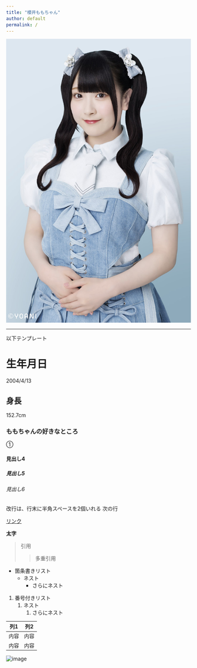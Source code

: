 ```yaml
---
title: "櫻井ももちゃん"
author: default
permalink: /
---
```



![image](./assets/images/kawaii.png)



---

以下テンプレート

# 生年月日
2004/4/13

## 身長
152.7cm

### ももちゃんの好きなところ
①
#### 見出し4
##### 見出し5
###### 見出し6

改行は、行末に半角スペースを2個いれる
次の行

[リンク](https://www.google.co.jp/)

**太字**

> 引用
>> 多重引用


- 箇条書きリスト
  - ネスト
    - さらにネスト


1. 番号付きリスト
   1. ネスト
      1. さらにネスト


| 列1  | 列2  |
|-----|-----|
| 内容  | 内容  |
| 内容  | 内容  |

![image](/GHPages_WebSite/assets/images/logo-150.png)
